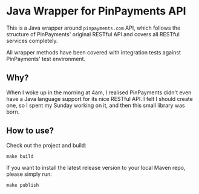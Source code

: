 # Java Wrapper for PinPayments API

This is a Java wrapper around `pinpayments.com` API, which follows the structure of PinPayments' original RESTful API and covers all RESTful services completely.

All wrapper methods have been covered with integration tests against PinPayments' test environment.

## Why?

When I woke up in the morning at 4am, I realised PinPayments didn't even have a Java language support for its nice RESTful API. I felt I should create one, so I spent my Sunday working on it, and then this small library was born.

## How to use?

Check out the project and build:

```
make build
```

If you want to install the latest release version to your local Maven repo, please simply run:

```
make publish
```
